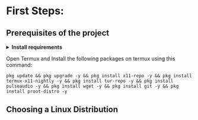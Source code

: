# First Steps:

## Prerequisites of the project
<details><strong><summary>Install requirements</strong></summary>
 
> It is highly encouraged that you download the prerequisites in Github.
 1. <a href="https://github.com/termux/termux-app/releases">Termux</a><br>
 2. <a href="https://github.com/termux/termux-x11/releases">Termux:X11</a><br><hr>
</details>

Open Termux and Install the following packages on termux using this command:
  
```
pkg update && pkg upgrade -y && pkg install x11-repo -y && pkg install termux-x11-nightly -y && pkg install tur-repo -y && pkg install pulseaudio -y && pkg install wget -y && pkg install git -y && pkg install proot-distro -y
```

## Choosing a Linux Distribution
